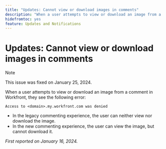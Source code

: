 ```yaml
---
title: "Updates: Cannot view or download images in comments"
description: "When a user attempts to view or download an image from a comment in Workfront, they see an error."
hidefromtoc: yes
feature: Updates and Notifications
---
```


# Updates: Cannot view or download images in comments

>[!NOTE]
>
>This issue was fixed on January 25, 2024.

When a user attempts to view or download an image from a comment in Workfront, they see the following error:

`Access to <domain>.my.workfront.com was denied`

* In the legacy commenting experience, the user can neither view nor download the image.
* In the new commenting experience, the user can view the image, but cannot download it.

_First reported on January 16, 2024._
